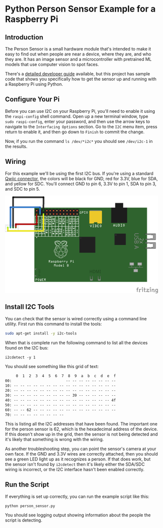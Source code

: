 # Python Person Sensor Example for a Raspberry Pi

## Introduction

The Person Sensor is a small hardware module that's intended to make it easy to
find out when people are near a device, where they are, and who they are. It has
an image sensor and a microcontroller with pretrained ML models that use
computer vision to spot faces. 

There's a [detailed developer guide](https://usfl.ink/ps_dev)
available, but this project has sample code that shows you specifically how to 
get the sensor up and running with a Raspberry Pi using Python.

## Configure Your Pi

Before you can use I2C on your Raspberry Pi, you'll need to enable it using the
`raspi-config` shell command. Open up a new terminal window, type
`sudo raspi-config`, enter your password, and then use the arrow keys to
navigate to the `Interfacing Options` section. Go to the `I2C` menu item, press
return to enable it, and then go down to `Finish` to commit the change.

Now, if you run the command `ls /dev/*i2c*` you should see `/dev/i2c-1` in the
results.

## Wiring

For this example we'll be using the first I2C bus. If you're using a standard
[Qwiic connector](https://www.sparkfun.com/qwiic), the colors will be black for 
GND, red for 3.3V, blue for SDA, and yellow for SDC. You'll connect GND to pin
6, 3.3V to pin 1, SDA to pin 3, and SDC to pin 5.

![Pi Wiring Diagram](pi_person_sensor_bb.png)

## Install I2C Tools

You can check that the sensor is wired correctly using a command line utility.
First run this command to install the tools:

```bash
sudo apt-get install -y i2c-tools
```

When that is complete run the following command to list all the devices found
on the I2C bus:

```
i2cdetect -y 1
```

You should see something like this grid of text:

```
     0  1  2  3  4  5  6  7  8  9  a  b  c  d  e  f
00:                         -- -- -- -- -- -- -- -- 
10: -- -- -- -- -- -- -- -- -- -- -- -- -- -- -- -- 
20: -- -- -- -- -- -- -- -- -- -- -- -- -- -- -- -- 
30: -- -- -- -- -- -- -- -- -- 39 -- -- -- -- -- -- 
40: -- -- -- -- -- -- -- -- -- -- -- -- -- -- -- 4f 
50: -- -- -- -- -- -- -- -- -- -- -- -- -- -- -- -- 
60: -- -- 62 -- -- -- -- -- -- -- -- -- -- -- -- -- 
70: -- -- -- -- -- -- -- --
```

This is listing all the I2C addresses that have been found. The important one
for the person sensor is 62, which is the hexadecimal address of the device. If
this doesn't show up in the grid, then the sensor is not being detected and it's
likely that something is wrong with the wiring.

As another troubleshooting step, you can point the sensor's camera at your own
face. If the GND and 3.3V wires are correctly attached, then you should see a
green LED light up as it recognizes a person. If that does work, but the sensor
isn't found by `i2cdetect` then it's likely either the SDA/SDC wiring is
incorrect, or the I2C interface hasn't been enabled correctly.

## Run the Script

If everything is set up correctly, you can run the example script like this:

```bash
python person_sensor.py
```

You should see logging output showing information about the people the script
is detecting.